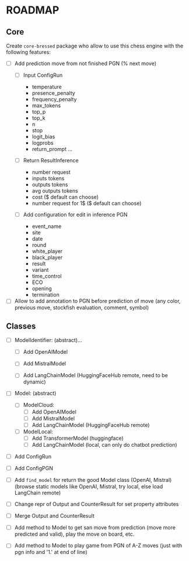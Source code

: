 # ROADMAP

## Core

Create `core-bressed` package who allow to use this chess engine with the following features:
- [ ] Add prediction move from not finished PGN (% next move)
  - [ ] Input ConfigRun
    - temperature
    - presence_penalty
    - frequency_penalty
    - max_tokens
    - top_p
    - top_k
    - n
    - stop
    - logit_bias
    - logprobs
    - return_prompt
...

  - [ ] Return ResultInference 
    - number request
    - inputs tokens
    - outputs tokens
    - avg outputs tokens
    - cost ($ default can choose)
    - number request for 1$ ($ default can choose)


  - [ ] Add configuration for edit in inference PGN 
    - event_name
    - site
    - date
    - round
    - white_player
    - black_player
    - result
    - variant
    - time_control
    - ECO
    - opening
    - termination

- [ ] Allow to add annotation to PGN before prediction of move (any color, previous move, stockfish evaluation, comment, symbol)

## Classes
- [ ] ModelIdentifier: (abstract)...
  - [ ] Add OpenAIModel
  - [ ] Add MistralModel
  - [ ] Add LangChainModel (HuggingFaceHub remote, need to be dynamic)
  

- [ ] Model: (abstract)
  - [ ] ModelCloud:
    - [ ] Add OpenAIModel
    - [ ] Add MistralModel
    - [ ] Add LangChainModel (HuggingFaceHub remote)
    
  - [ ] ModelLocal:
    - [ ] Add TransformerModel (huggingface)
    - [ ] Add LangChainModel (local, can only do chatbot prediction)
  
- [ ] Add ConfigRun
- [ ] Add ConfigPGN

- [ ] Add `find_model` for return the good Model class (OpenAI, Mistral) (browse static models like OpenAI, Mistral, try local, else load LangChain remote)
- [ ] Change repr of Output and CounterResult for set property attributes
- [ ] Merge Output and CounterResult
- [ ] Add method to Model to get san move from prediction (move more predicted and valid), play the move on board, etc.
- [ ] Add method to Model to play game from PGN of A-Z moves (just with pgn info and '1.' at end of line)